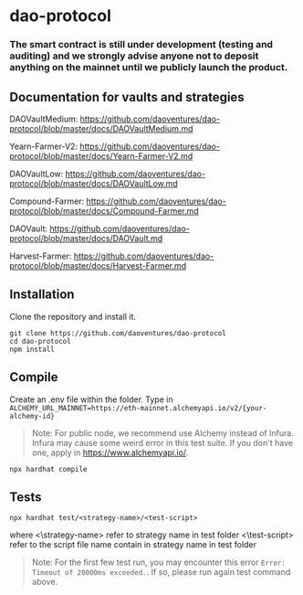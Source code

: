 # dao-protocol

### The smart contract is still under development (testing and auditing) and we strongly advise anyone not to deposit anything on the mainnet until we publicly launch the product.

## Documentation for vaults and strategies
DAOVaultMedium: https://github.com/daoventures/dao-protocol/blob/master/docs/DAOVaultMedium.md

Yearn-Farmer-V2: https://github.com/daoventures/dao-protocol/blob/master/docs/Yearn-Farmer-V2.md

DAOVaultLow: https://github.com/daoventures/dao-protocol/blob/master/docs/DAOVaultLow.md

Compound-Farmer: https://github.com/daoventures/dao-protocol/blob/master/docs/Compound-Farmer.md

DAOVault: https://github.com/daoventures/dao-protocol/blob/master/docs/DAOVault.md

Harvest-Farmer: https://github.com/daoventures/dao-protocol/blob/master/docs/Harvest-Farmer.md

## Installation
Clone the repository and install it.
```
git clone https://github.com/daoventures/dao-protocol
cd dao-protocol
npm install
```

## Compile
Create an .env file within the folder. Type in `ALCHEMY_URL_MAINNET=https://eth-mainnet.alchemyapi.io/v2/{your-alchemy-id}`
> Note: For public node, we recommend use Alchemy instead of Infura. Infura may cause some weird error in this test suite. If you don't have one, apply in https://www.alchemyapi.io/.
```
npx hardhat compile
```

## Tests
```
npx hardhat test/<strategy-name>/<test-script>
```
where
<\strategy-name> refer to strategy name in test folder
<\test-script> refer to the script file name contain in strategy name in test folder
> Note: For the first few test run, you may encounter this error `Error: Timeout of 20000ms exceeded.`. If so, please run again test command above.